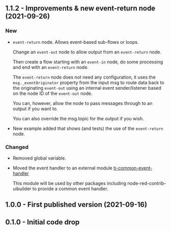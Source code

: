 ## 1.1.2 - Improvements & new event-return node (2021-09-26)

### New

* `event-return` node. Allows event-based sub-flows or loops. 
  
  Change an `event-out` node to allow output from an `event-return` node.

  Then create a flow starting with an `event-in` node, do some processing and end with an `event-return` node.

  The `event-return` node does not need any configuration, it uses the `msg._eventOriginator` property from the input msg
  to route data back to the originating `event-out` using an internal event sender/listener based on the node ID of the `event-out` node.

  You can, however, allow the node to pass messages through to an output if you want to.

  You can also override the msg.topic for the output if you wish.

* New example added that shows (and tests) the use of the `event-return` node.

### Changed

* Removed global variable.
* Moved the event handler to an external module [ti-common-event-handler](https://github.com/TotallyInformation/ti-common-event-handler)
  
  This module will be used by other packages including node-red-contrib-uibuilder to provide a common event handler.

## 1.0.0 - First published version (2021-09-16)

## 0.1.0 - Initial code drop
